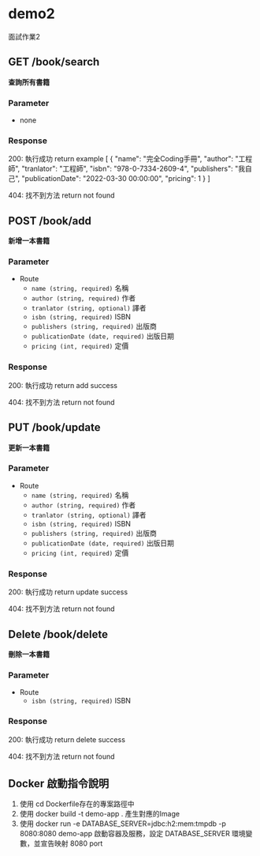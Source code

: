 # demo2
 面試作業2



## GET /book/search
**查詢所有書籍**

### Parameter
- none

### Response

200: 執行成功
return example
[
    {
        "name": "完全Coding手冊",
        "author": "工程師",
        "tranlator": "工程師",
        "isbn": "978-0-7334-2609-4",
        "publishers": "我自己",
        "publicationDate": "2022-03-30 00:00:00",
        "pricing": 1
    }
]

404: 找不到方法
return not found

## POST /book/add
**新增一本書籍**

### Parameter
- Route
    - `name (string, required)` 名稱
    - `author (string, required)` 作者
    - `tranlator (string, optional)` 譯者
    - `isbn (string, required)` ISBN
    - `publishers (string, required)` 出版商
    - `publicationDate (date, required)` 出版日期
    - `pricing (int, required)` 定價

### Response
200: 執行成功
return add success

404: 找不到方法
return not found

## PUT /book/update
**更新一本書籍**

### Parameter
- Route
    - `name (string, required)` 名稱
    - `author (string, required)` 作者
    - `tranlator (string, optional)` 譯者
    - `isbn (string, required)` ISBN
    - `publishers (string, required)` 出版商
    - `publicationDate (date, required)` 出版日期
    - `pricing (int, required)` 定價

### Response
200: 執行成功
return update success

404: 找不到方法
return not found


## Delete /book/delete
**刪除一本書籍**

### Parameter
- Route
    - `isbn (string, required)` ISBN

### Response
200: 執行成功
return delete success

404: 找不到方法
return not found


## Docker 啟動指令說明
1. 使用 cd Dockerfile存在的專案路徑中
2. 使用 docker build -t demo-app . 產生對應的Image
3. 使用 docker run -e DATABASE_SERVER=jdbc:h2:mem:tmpdb -p 8080:8080 demo-app 啟動容器及服務，設定 DATABASE_SERVER 環境變數，並宣告映射 8080 port
